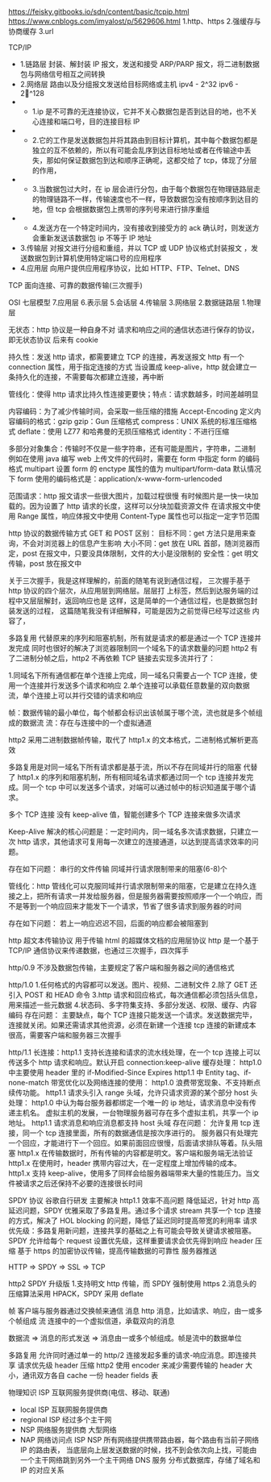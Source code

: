 https://feisky.gitbooks.io/sdn/content/basic/tcpip.html
https://www.cnblogs.com/imyalost/p/5629606.html
1.http、https 2.强缓存与协商缓存
3.url

TCP/IP

- 1.链路层 封装、解封装 IP 报文，发送和接受 ARP/PARP 报文，将二进制数据包与网络信号相互之间转换
- 2.网络层 路由以及分组报文发送给目标网络或主机 ipv4 - 2^32 ipv6 - 2^128
- - 1.ip 是不可靠的无连接协议，它并不关心数据包是否到达目的地，也不关心连接和端口号，目的连接目标 IP
- - 2.它的工作是发送数据包并将其路由到目标计算机，其中每个数据包都是独立的互不依赖的，所以有可能会乱序到达目标地址或者在传输途中丢失，那如何保证数据包到达和顺序正确呢，这都交给了 tcp，体现了分层的作用，
- - 3.当数据包过大时，在 ip 层会进行分包，由于每个数据包在物理链路层走的物理链路不一样，传输速度也不一样，导致数据包没有按顺序到达目的地，但 tcp 会根据数据包上携带的序列号来进行排序重组
- - 4.发送方在一个特定时间内，没有接收到接受方的 ack 确认时，则发送方会重新发送该数据包 ip 不等于 IP 地址
- 3.传输层 对报文进行分组和重组，并以 TCP 或 UDP 协议格式封装报文 ，发送数据包到计算机使用特定端口号的应用程序
- 4.应用层 向用户提供应用程序协议，比如 HTTP、FTP、Telnet、DNS

TCP 面向连接、可靠的数据传输(三次握手)

OSI 七层模型 7.应用层 6.表示层 5.会话层 4.传输层 3.网络层 2.数据链路层 1.物理层

无状态：http 协议是一种自身不对 请求和响应之间的通信状态进行保存的协议，即无状态协议
后来有 cookie

持久性：发送 http 请求，都需要建立 TCP 的连接，再发送报文
http 有一个 connection 属性，用于指定连接的方式
当设置成 keep-alive，http 就会建立一条持久化的连接，不需要每次都建立连接，再中断

管线化：使得 http 请求比持久性连接更要快；特点：请求数越多，时间差越明显

内容编码：为了减少传输时间，会采取一些压缩的措施
Accept-Encoding 定义内容编码的格式：gzip
gzip：Gun 压缩格式
compress：UNIX 系统的标准压缩格式
deflate：使用 LZ77 和哈弗曼的无损压缩格式
identity：不进行压缩

多部分对象集合：传输时不仅是一些字符串，还有可能是图片，字符串，二进制
例如在使用 java 编写 web 上传文件的代码时，需要在 form 中指定 form 的编码格式
multipart
设置 form 的 enctype 属性的值为 multipart/form-data
默认情况下 form 使用的编码格式是：application/x-www-form-urlencoded

范围请求：http 报文请求一些很大图片，加载过程很慢
有时候图片是一快一块加载的。因为设置了 http 请求的长度，这样可以分块加载资源文件
在请求报文中使用 Range 属性，响应体报文中使用 Content-Type 属性也可以指定一定字节范围

http 协议的数据传输方式
GET 和 POST
区别：
目标不同：get 方法只是用来查询，不会对浏览器上的信息产生影响
大小不同：get 放在 URL 首部，随浏览器而定，post 在报文中，只要没具体限制，文件的大小是没限制的
安全性：get 明文传输，post 放在报文中

关于三次握手，我是这样理解的，前面的随笔有说到通信过程，
三次握手基于 http 协议的四个层次，从应用层到网络层。层层打
上标签，然后到达服务端的过程中又层层解封，返回响应也是
这样，这是简单的一个通信过程，也是数据包封装发送的过程，
这篇随笔我没有详细解释，可能是因为之前觉得已经写过这些
内容了，

多路复用 代替原来的序列和阻塞机制，所有就是请求的都是通过一个 TCP 连接并发完成
同时也很好的解决了浏览器限制同一个域名下的请求数量的问题
http2 有了二进制分帧之后，http2 不再依赖 TCP 链接去实现多流并行了：

1.同域名下所有通信都在单个连接上完成，同一域名只需要占一个 TCP 连接，使用一个连接并行发送多个请求和响应 2.单个连接可以承载任意数量的双向数据流，单个连接上可以并行交错的请求和响应

帧：数据传输的最小单位，每个帧都会标识出该帧属于哪个流，流也就是多个帧组成的数据流
流：存在与连接中的一个虚拟通道

http2 采用二进制数据帧传输，取代了 http1.x 的文本格式，二进制格式解析更高效

多路复用是对同一域名下所有请求都是基于流，所以不存在同域并行的阻塞
代替了 http1.x 的序列和阻塞机制，所有相同域名请求都通过同一个 tcp 连接并发完成。同一个 tcp 中可以发送多个请求，对端可以通过帧中的标识知道属于哪个请求。

多个 TCP 连接
没有 keep-alive 值，智能创建多个 TCP 连接来做多次请求

Keep-Alive
解决的核心问题是：一定时间内，同一域名多次请求数据，只建立一次 http 请求，其他请求可复用每一次建立的连接通道，以达到提高请求效率的问题。

存在如下问题：
串行的文件传输
同域并行请求限制带来的阻塞(6-8)个

管线化：http 管线化可以克服同域并行请求限制带来的阻塞，它是建立在持久连接之上，把所有请求一并发给服务器，但是服务器需要按照顺序一个一个响应，而不是等到一个响应回来才能发下一个请求，节省了很多请求到服务器的时间

存在如下问题：
若上一响应迟迟不回，后面的响应都会被阻塞到

http 超文本传输协议 用于传输 html 的超媒体文档的应用层协议
http 是一个基于 TCP/IP 通信协议来传递数据，也通过三次握手，四次挥手

http/0.9 不涉及数据包传输，主要规定了客户端和服务器之间的通信格式

http/1.0 1.任何格式的内容都可以发送。图片、视频、二进制文件 2.除了 GET 还引入 POST 和 HEAD 命令
3.http 请求和回应格式，每次通信都必须包括头信息，用来描述一些元数据 4.状态码、多字符集支持、多部分发送、权限、缓存、内容编码
存在问题：
主要缺点，每个 TCP 连接只能发送一个请求。发送数据完毕，连接就关闭。如果还需请求其他资源，必须在新建一个连接
tcp 连接的新建成本很高，需要客户端和服务器三次握手

http/1.1
长连接：http1.1 支持长连接和请求的流水线处理，在一个 tcp 连接上可以传送多个 http 请求和响应。默认开启 connection:keep-alive
缓存处理：
http1.0 中主要使用 header 里的 if-Modified-Since Expires
http1.1 中 Entity tag、if-none-match
带宽优化以及网络连接的使用：
http1.0 浪费带宽现象、不支持断点续传功能。
http1.1 请求头引入 range 头域，允许只请求资源的某个部分
host 头处理：
http1.0 中认为每台服务器都绑定一个唯一的 ip 地址，请求消息中没有传递主机名。
虚拟主机的发展，一台物理服务器可存在多个虚拟主机，共享一个 ip 地址。
http1.1 请求消息和响应消息都支持 host 头域
存在问题：
允许复用 tcp 连接，同一个 tcp 连接里面，所有的数据通信是按次序进行的。
服务器只有处理完一个回应，才能进行下一个回应。如果前面回应很慢，后面请求排队等着。队头阻塞
http1.x 在传输数据时，所有传输的内容都是明文。客户端和服务端无法验证
http1.x 在使用时，header 携带内容过大，在一定程度上增加传输的成本。
http1.x 支持 keep-alive，使用多了同样会给服务器端带来大量的性能压力。当文件被请求之后还保持不必要的连接很长时间

SPDY 协议 谷歌自行研发 主要解决 http1.1 效率不高问题
降低延迟，针对 http 高延迟问题，SPDY 优雅采取了多路复用。通过多个请求 stream 共享一个 tcp 连接的方式，解决了 HOL blocking 的问题，降低了延迟同时提高带宽的利用率
请求优先级：多路复用新问题，连接共享的基础之上有可能会导致关键请求被阻塞。
SPDY 允许给每个 request 设置优先级，这样重要请求会优先得到响应
header 压缩
基于 https 的加密协议传输，提高传输数据的可靠性
服务器推送

HTTP => SPDY => SSL => TCP

http2 SPDY 升级版 1.支持明文 http 传输，而 SPDY 强制使用 https 2.消息头的压缩算法采用 HPACK，SPDY 采用 deflate

帧 客户端与服务器通过交换帧来通信
消息 http 消息，比如请求、响应，由一或多个帧组成
流 连接中的一个虚拟信道，承载双向的消息

数据流 => 消息的形式发送 => 消息由一或多个帧组成。帧是流中的数据单位

多路复用 允许同时通过单一的 http/2 连接发起多重的请求-响应消息。即连接共享
请求优先级
header 压缩
http2 使用 encoder 来减少需要传输的 header 大小，通讯双方各自 cache 一份 header fields 表

物理知识
ISP 互联网服务提供商(电信、移动、联通)

- local ISP 互联网服务提供商
- regional ISP 经过多个主干网
- NSP 网络服务提供商 大型网络
- NAP 网络访问点
  ISP NSP 所有网络提供携带路由器，每个路由有当前子网络 IP 的路由表，
  当底层向上层发送数据的时候，找不到会依次向上找，可能由一个主干网络跳到另外一个主干网络
  DNS 服务 分布式数据库，存储了域名和 IP 的对应关系
